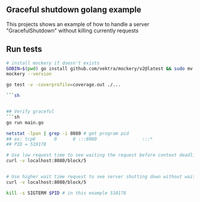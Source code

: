 ## Graceful shutdown golang example

This projects shows an example of how to handle a server "GracefulShutdown" without killing currently requests


## Run tests
```sh
# install mockery if doesn't exists
GOBIN=$(pwd) go install github.com/vektra/mockery/v2@latest && sudo mv mockery /usr/local/bin/
mockery --version

go test -v -coverprofile=coverage.out ./...

```sh


## Verify graceful
```sh
go run main.go

netstat -lpan | grep -i 8080 # get program pid
## ex: tcp6       0      0 :::8080                 :::*                    LISTEN      510178/main
## PID = 510178

# Use low request time to see waiting the request before context deadline timeout
curl -v localhost:8080/block/5


# Use higher wait time request to see server shutting down without wait the request finish
curl -v localhost:8080/block/5

kill -s SIGTERM $PID # in this example 510178


```